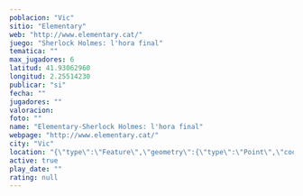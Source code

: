 ```yaml
---
poblacion: "Vic"
sitio: "Elementary"
web: "http://www.elementary.cat/"
juego: "Sherlock Holmes: l'hora final"
tematica: ""
max_jugadores: 6
latitud: 41.93062960
longitud: 2.25514230
publicar: "si"
fecha: ""
jugadores: ""
valoracion: 
foto: ""
name: "Elementary-Sherlock Holmes: l'hora final"
webpage: "http://www.elementary.cat/"
city: "Vic"
location: "{\"type\":\"Feature\",\"geometry\":{\"type\":\"Point\",\"coordinates\":[2.2551423,41.9306296]}}"
active: true
play_date: ""
rating: null
---
```

